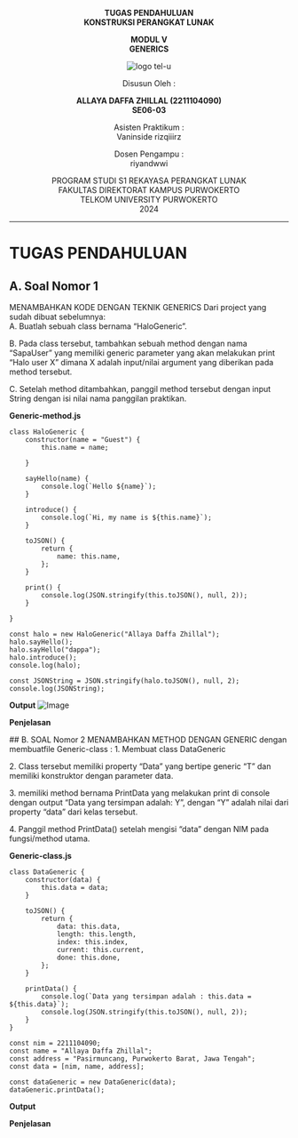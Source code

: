 <div align="center">

**TUGAS PENDAHULUAN**  
**KONSTRUKSI PERANGKAT LUNAK**

**MODUL V**  
**GENERICS**

![logo tel-u](https://github.com/user-attachments/assets/3a44181d-9c92-47f6-8cf0-87755117fd99)

Disusun Oleh :

**ALLAYA DAFFA ZHILLAL (2211104090)**  
**SE06-03**

Asisten Praktikum :  
Vaninside
rizqiiirz

Dosen Pengampu :  <br>
riyandwwi

PROGRAM STUDI S1 REKAYASA PERANGKAT LUNAK  
FAKULTAS DIREKTORAT KAMPUS PURWOKERTO  
TELKOM UNIVERSITY PURWOKERTO  
2024

</div>

---

# TUGAS PENDAHULUAN

## A. Soal Nomor 1

MENAMBAHKAN KODE DENGAN TEKNIK GENERICS Dari project yang sudah dibuat sebelumnya:<br>
A. Buatlah sebuah class bernama “HaloGeneric”. </p>
B. Pada class tersebut, tambahkan sebuah method dengan nama “SapaUser” yang memiliki
generic parameter yang akan melakukan print “Halo user X” dimana X adalah input/nilai
argument yang diberikan pada method tersebut. </p>
C. Setelah method ditambahkan, panggil method tersebut dengan input String dengan isi nilai
nama panggilan praktikan.</p>

**Generic-method.js**
```
class HaloGeneric {
    constructor(name = "Guest") {
        this.name = name;
        
    }

    sayHello(name) {
        console.log(`Hello ${name}`);
    }   

    introduce() {
        console.log(`Hi, my name is ${this.name}`);
    }

    toJSON() {
        return {
            name: this.name,
        };
    }

    print() {
        console.log(JSON.stringify(this.toJSON(), null, 2));
    }

}

const halo = new HaloGeneric("Allaya Daffa Zhillal");
halo.sayHello();
halo.sayHello("dappa");
halo.introduce();
console.log(halo);

const JSONString = JSON.stringify(halo.toJSON(), null, 2);
console.log(JSONString);
```
**Output**
![Image](https://github.com/user-attachments/assets/901e8b63-db4f-4adc-84bf-2bd1e1ba28f9) <br>

**Penjelasan**
<p>
  
</p>
## B. SOAL Nomor 2
MENAMBAHKAN METHOD DENGAN GENERIC dengan membuatfile Generic-class :
1. Membuat class DataGeneric </p>
2. Class tersebut memiliki property “Data” yang
bertipe generic “T” dan memiliki konstruktor dengan parameter data. </p>
3. memiliki method bernama PrintData yang melakukan print di console
dengan output “Data yang tersimpan adalah: Y”, dengan “Y” adalah nilai dari property
“data” dari kelas tersebut.</p>
4. Panggil method PrintData() setelah mengisi “data” dengan NIM pada fungsi/method utama.</p>

**Generic-class.js**
```
class DataGeneric {
    constructor(data) {
        this.data = data;
    }

    toJSON() {
        return {
            data: this.data,
            length: this.length,
            index: this.index,
            current: this.current,
            done: this.done,
        };
    }

    printData() {
        console.log(`Data yang tersimpan adalah : this.data = ${this.data}`); 
        console.log(JSON.stringify(this.toJSON(), null, 2));
    }
}

const nim = 2211104090;
const name = "Allaya Daffa Zhillal";
const address = "Pasirmuncang, Purwokerto Barat, Jawa Tengah";
const data = [nim, name, address];

const dataGeneric = new DataGeneric(data);
dataGeneric.printData();
```

**Output**


**Penjelasan**
<p>
  
</p>
